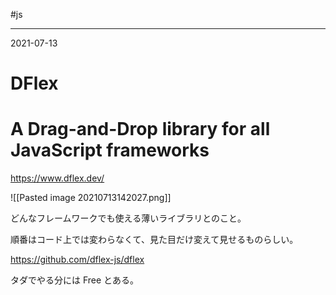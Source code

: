 #js 

---
2021-07-13

# DFlex
# A Drag-and-Drop library for all JavaScript frameworks

https://www.dflex.dev/

![[Pasted image 20210713142027.png]]

どんなフレームワークでも使える薄いライブラリとのこと。

順番はコード上では変わらなくて、見た目だけ変えて見せるものらしい。

https://github.com/dflex-js/dflex

タダでやる分には Free とある。

